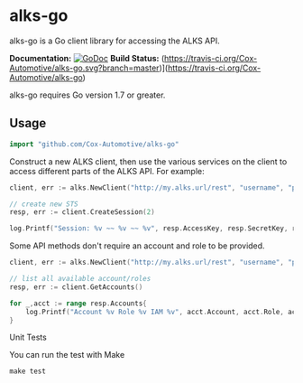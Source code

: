 # alks-go #

alks-go is a Go client library for accessing the ALKS API.

**Documentation:** [![GoDoc](https://godoc.org/github.com/Cox-Automotive/akls-go/github?status.svg)](https://godoc.org/github.com/Cox-Automotive/alks-go)
**Build Status:** (https://travis-ci.org/Cox-Automotive/alks-go.svg?branch=master)](https://travis-ci.org/Cox-Automotive/alks-go)

alks-go requires Go version 1.7 or greater.

## Usage ##

```go
import "github.com/Cox-Automotive/alks-go"
```

Construct a new ALKS client, then use the various services on the client to
access different parts of the ALKS API. For example:

```go
client, err := alks.NewClient("http://my.alks.url/rest", "username", "password", "my-acct", "my-role")

// create new STS
resp, err := client.CreateSession(2)

log.Printf("Session: %v ~~ %v ~~ %v", resp.AccessKey, resp.SecretKey, resp.SessionToken)
```

Some API methods don't require an account and role to be provided.
```go
client, err := alks.NewClient("http://my.alks.url/rest", "username", "password", nil, nil)

// list all available account/roles
resp, err := client.GetAccounts()

for _,acct := range resp.Accounts{
    log.Printf("Account %v Role %v IAM %v", acct.Account, acct.Role, acct.IamActive)
}
```

Unit Tests

You can run the test with Make

```
make test
```